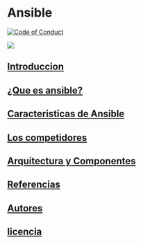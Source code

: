 # Ansible
[![Code of Conduct](https://img.shields.io/badge/code%20of%20conduct-Ansible-yellow.svg)](https://docs.ansible.com/ansible/latest/community/code_of_conduct.html) 

<img src="https://www.padok.fr/hubfs/Imported_Blog_Media/ansible_code.webp">

## [Introduccion](intro.md)
## [¿Que es ansible?](que.md)
## [Caracteristicas de Ansible](cara.md)
## [Los competidores](competidores.md)
## [Arquitectura y Componentes](ar.md)
## [Referencias](re.md)
## [Autores](autores.md)
## [licencia](licencia.md)

